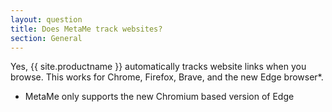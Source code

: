 ```yaml
---
layout: question
title: Does MetaMe track websites?
section: General
---
```


Yes, {{ site.productname }} automatically tracks website links when you browse. This works for Chrome, Firefox, Brave, and the new Edge browser*.

* MetaMe only supports the new Chromium based version of Edge